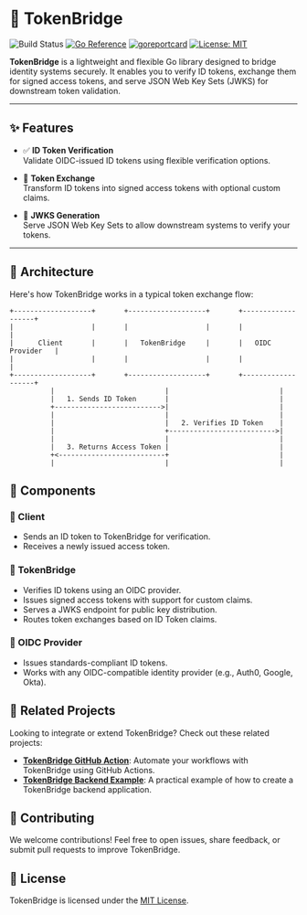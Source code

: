 # 🔐 TokenBridge
![Build Status](https://github.com/hupe1980/tokenbridge/workflows/Build/badge.svg) 
[![Go Reference](https://pkg.go.dev/badge/github.com/hupe1980/tokenbridge.svg)](https://pkg.go.dev/github.com/hupe1980/tokenbridge)
[![goreportcard](https://goreportcard.com/badge/github.com/hupe1980/tokenbridge)](https://goreportcard.com/report/github.com/hupe1980/tokenbridge)
[![License: MIT](https://img.shields.io/badge/License-MIT-yellow.svg)](https://opensource.org/licenses/MIT)

**TokenBridge** is a lightweight and flexible Go library designed to bridge identity systems securely. It enables you to verify ID tokens, exchange them for signed access tokens, and serve JSON Web Key Sets (JWKS) for downstream token validation.

---

## ✨ Features

- ✅ **ID Token Verification**  
  Validate OIDC-issued ID tokens using flexible verification options.
  
- 🔁 **Token Exchange**  
  Transform ID tokens into signed access tokens with optional custom claims.
  
- 🔑 **JWKS Generation**  
  Serve JSON Web Key Sets to allow downstream systems to verify your tokens.

---

## 🧭 Architecture

Here's how TokenBridge works in a typical token exchange flow:

```plaintext
+-------------------+       +-------------------+       +-------------------+
|                   |       |                   |       |                   |
|      Client       |       |   TokenBridge     |       |   OIDC Provider   |
|                   |       |                   |       |                   |
+-------------------+       +-------------------+       +-------------------+
          |                           |                           |
          |   1. Sends ID Token       |                           |
          +-------------------------->|                           |
          |                           |                           |
          |                           |   2. Verifies ID Token    |
          |                           +-------------------------->|
          |                           |                           |
          |   3. Returns Access Token |                           |
          +<--------------------------+                           |
          |                           |                           |
```    

## 🧩 Components

### 👤 Client
- Sends an ID token to TokenBridge for verification.
- Receives a newly issued access token.

### 🔐 TokenBridge
- Verifies ID tokens using an OIDC provider.
- Issues signed access tokens with support for custom claims.
- Serves a JWKS endpoint for public key distribution.
- Routes token exchanges based on ID Token claims.

### 🪪 OIDC Provider
- Issues standards-compliant ID tokens.
- Works with any OIDC-compatible identity provider (e.g., Auth0, Google, Okta).

## 🚀 Related Projects

Looking to integrate or extend TokenBridge? Check out these related projects:

- [**TokenBridge GitHub Action**](https://github.com/hupe1980/tokenbridge-action): Automate your workflows with TokenBridge using GitHub Actions.
- [**TokenBridge Backend Example**](https://github.com/hupe1980/tokenbridge-backend-example): A practical example of how to create a TokenBridge backend application.

## 🤝 Contributing

We welcome contributions! Feel free to open issues, share feedback, or submit pull requests to improve TokenBridge.

## 📄 License

TokenBridge is licensed under the [MIT License](LICENSE).
